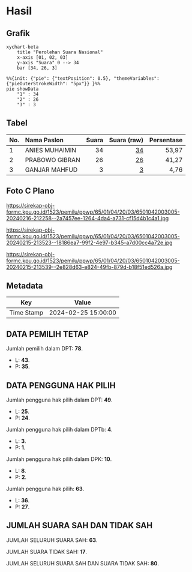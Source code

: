 # Hasil

## Grafik

```mermaid
xychart-beta
    title "Perolehan Suara Nasional"
    x-axis [01, 02, 03]
    y-axis "Suara" 0 --> 34
    bar [34, 26, 3]
```

```mermaid
%%{init: {"pie": {"textPosition": 0.5}, "themeVariables": {"pieOuterStrokeWidth": "5px"}} }%%
pie showData
    "1" : 34
    "2" : 26
    "3" : 3
```

## Tabel

| No. | Nama Paslon    | Suara | Suara (raw) | Persentase |
|:--- |:-------------- | -----:| -----------:| ----------:|
| 1   | ANIES MUHAIMIN | 34    | [34][p-1]   | 53,97      |
| 2   | PRABOWO GIBRAN | 26    | [26][p-2]   | 41,27      |
| 3   | GANJAR MAHFUD  | 3     | [3][p-3]    | 4,76       |


[p-1]: https://github.com/gigit-pemilu/pemilu-2024/blob/main/pilpres/hitung-suara/sub/65-kalimantan-utara/sub/01-bulungan/sub/04-tanjung-palas-timur/sub/2003-sajau/sub/005-tps/sub/paslon-1.txt
[p-2]: https://github.com/gigit-pemilu/pemilu-2024/blob/main/pilpres/hitung-suara/sub/65-kalimantan-utara/sub/01-bulungan/sub/04-tanjung-palas-timur/sub/2003-sajau/sub/005-tps/sub/paslon-2.txt
[p-3]: https://github.com/gigit-pemilu/pemilu-2024/blob/main/pilpres/hitung-suara/sub/65-kalimantan-utara/sub/01-bulungan/sub/04-tanjung-palas-timur/sub/2003-sajau/sub/005-tps/sub/paslon-3.txt

## Foto C Plano

https://sirekap-obj-formc.kpu.go.id/1523/pemilu/ppwp/65/01/04/20/03/6501042003005-20240216-212258--2a7457ee-1264-4da4-a731-cf15d4b1c4a1.jpg

https://sirekap-obj-formc.kpu.go.id/1523/pemilu/ppwp/65/01/04/20/03/6501042003005-20240215-213523--18186ea7-99f2-4e97-b345-a7d00cc4a72e.jpg

https://sirekap-obj-formc.kpu.go.id/1523/pemilu/ppwp/65/01/04/20/03/6501042003005-20240215-213539--2e828d63-e824-49fb-879d-b18f51ed526a.jpg


## Metadata

| Key        | Value               |
| ---------- | ------------------- |
| Time Stamp | 2024-02-25 15:00:00 |


## DATA PEMILIH TETAP

Jumlah pemilih dalam DPT: **78**.
 * L: **43**.
 * P: **35**.

## DATA PENGGUNA HAK PILIH

Jumlah pengguna hak pilih dalam DPT: **49**.
 * L: **25**.
 * P: **24**.

Jumlah pengguna hak pilih dalam DPTb: **4**.
 * L: **3**.
 * P: **1**.

Jumlah pengguna hak pilih dalam DPK: **10**.
 * L: **8**.
 * P: **2**.

Jumlah pengguna hak pilih: **63**.
 * L: **36**.
 * P: **27**.

## JUMLAH SUARA SAH DAN TIDAK SAH

JUMLAH SELURUH SUARA SAH: **63**.

JUMLAH SUARA TIDAK SAH: **17**.

JUMLAH SELURUH SUARA SAH DAN SUARA TIDAK SAH: **80**.


